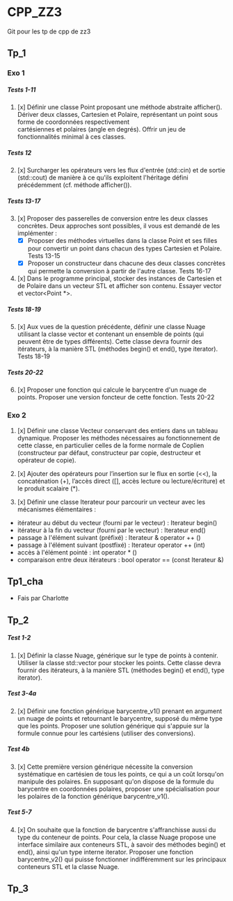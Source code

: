 # CPP_ZZ3
Git pour les tp de cpp de zz3

## Tp_1
### Exo 1
##### Tests 1-11
1. [x] Définir une classe Point proposant une méthode abstraite afficher(). Dériver deux classes,
Cartesien et Polaire, représentant un point sous forme de coordonnées respectivement  
cartésiennes et polaires (angle en degrés). Offrir un jeu de fonctionnalités minimal à ces classes.
##### Tests 12
2. [x] Surcharger les opérateurs vers les flux d'entrée (std::cin) et de sortie (std::cout) de manière à ce
qu'ils exploitent l'héritage défini précédemment (cf. méthode afficher()).
##### Tests 13-17
3. [x] Proposer des passerelles de conversion entre les deux classes concrètes. Deux approches sont
possibles, il vous est demandé de les implémenter :
   - [x] Proposer des méthodes virtuelles dans la classe Point et ses filles pour convertir un point
dans chacun des types Cartesien et Polaire. Tests 13-15
   - [x] Proposer un constructeur dans chacune des deux classes concrètes qui permette la
conversion à partir de l'autre classe. Tests 16-17

4. [x] Dans le programme principal, stocker des instances de Cartesien et de Polaire dans un vecteur STL et afficher son contenu. Essayer vector<Point> et vector<Point *>.
##### Tests 18-19

5. [x] Aux vues de la question précédente, définir une classe Nuage utilisant la classe vector et
contenant un ensemble de points (qui peuvent être de types différents). Cette classe devra
fournir des itérateurs, à la manière STL (méthodes begin() et end(), type iterator). Tests 18-19
##### Tests 20-22
6. [x] Proposer une fonction qui calcule le barycentre d'un nuage de points. Proposer une version
foncteur de cette fonction. Tests 20-22

### Exo 2
1.  [x] Définir une classe Vecteur conservant des entiers dans un tableau dynamique. Proposer les
méthodes nécessaires au fonctionnement de cette classe, en particulier celles de la forme
normale de Coplien (constructeur par défaut, constructeur par copie, destructeur et opérateur de
copie).

2. [x] Ajouter des opérateurs pour l’insertion sur le flux en sortie (<<), la concaténation (+), l’accès
direct ([], accès lecture ou lecture/écriture) et le produit scalaire (*).
3. [x] Définir une classe Iterateur pour parcourir un vecteur avec les mécanismes élémentaires :
- itérateur au début du vecteur (fourni par le vecteur) : Iterateur begin()
- itérateur à la fin du vecteur (fourni par le vecteur) : Iterateur end()
- passage à l'élément suivant (préfixé) : Iterateur & operator ++ ()
- passage à l'élément suivant (postfixé) : Iterateur operator ++ (int)
- accès à l'élément pointé : int operator * ()
- comparaison entre deux itérateurs : bool operator == (const Iterateur &)
## Tp1_cha
-   Fais par Charlotte
## Tp_2
##### Test 1-2
1. [x] Définir la classe Nuage, générique sur le type de points à contenir. Utiliser la classe std::vector
pour stocker les points. Cette classe devra fournir des itérateurs, à la manière STL (méthodes
begin() et end(), type iterator).

##### Test 3-4a
2. [x] Définir une fonction générique barycentre_v1() prenant en argument un nuage de points et
retournant le barycentre, supposé du même type que les points. Proposer une solution générique
qui s'appuie sur la formule connue pour les cartésiens (utiliser des conversions).

##### Test 4b
3. [x] Cette première version générique nécessite la conversion systématique en cartésien de tous les
points, ce qui a un coût lorsqu'on manipule des polaires. En supposant qu'on dispose de la
formule du barycentre en coordonnées polaires, proposer une spécialisation pour les polaires de
la fonction générique barycentre_v1().


##### Test 5-7
4. [x] On souhaite que la fonction de barycentre s'affranchisse aussi du type du conteneur de points.
Pour cela, la classe Nuage propose une interface similaire aux conteneurs STL, à savoir des
méthodes begin() et end(), ainsi qu'un type interne iterator. Proposer une fonction barycentre_v2()
qui puisse fonctionner indifféremment sur les principaux conteneurs STL et la classe Nuage.
## Tp_3